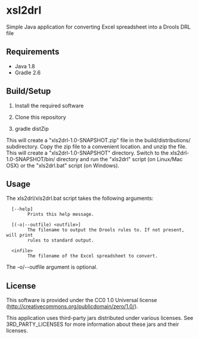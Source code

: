 # xsl2drl

Simple Java application for converting Excel spreadsheet into a Drools DRL file

## Requirements

* Java 1.8
* Gradle 2.6

## Build/Setup

1) Install the required software

2) Clone this repository

3) gradle distZip

This will create a "xls2drl-1.0-SNAPSHOT.zip" file in the build/distributions/ subdirectory. Copy the zip file to a convenient location. and unzip the file. This will create a "xls2drl-1.0-SNAPSHOT" directory. Switch to the xls2drl-1.0-SNAPSHOT/bin/ directory and run the "xls2drl" script (on Linux/Mac OSX) or the "xls2drl.bat" script (on Windows).

## Usage

The xls2drl/xls2drl.bat script takes the following arguments:

```
  [--help]
        Prints this help message.

  [(-o|--outfile) <outfile>]
        The filename to output the Drools rules to. If not present, will print
        rules to standard output.

  <infile>
        The filename of the Excel spreadsheet to convert.
```

The -o/--outfile argument is optional.

## License

This software is provided under the CC0 1.0 Universal license
(http://creativecommons.org/publicdomain/zero/1.0/).

This application uses third-party jars distributed under various licenses. See 3RD_PARTY_LICENSES for more information about these jars and their licenses.
